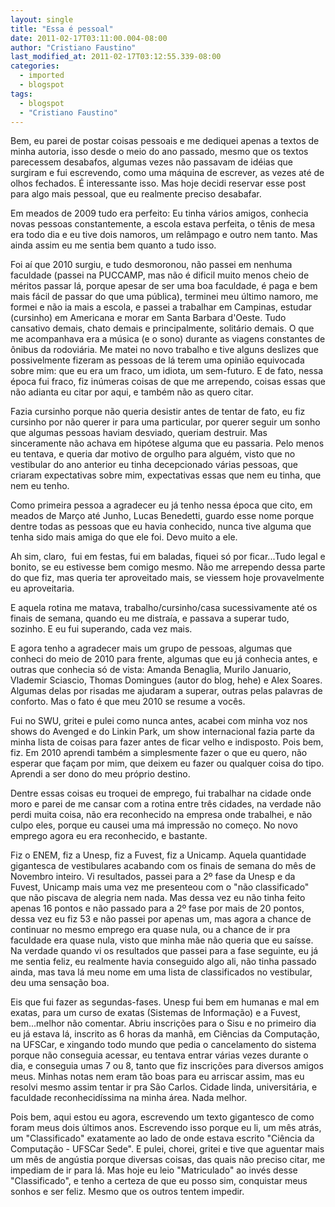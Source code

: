 ```yaml
---
layout: single
title: "Essa é pessoal"
date: 2011-02-17T03:11:00.004-08:00
author: "Cristiano Faustino"
last_modified_at: 2011-02-17T03:12:55.339-08:00
categories:
  - imported
  - blogspot
tags:
  - blogspot
  - "Cristiano Faustino"
---
```


Bem, eu parei de postar coisas pessoais e me dediquei apenas a textos de minha autoria, isso desde o meio do ano passado, mesmo que os textos parecessem desabafos, algumas vezes não passavam de idéias que surgiram e fui escrevendo, como uma máquina de escrever, as vezes até de olhos fechados. É interessante isso. Mas hoje decidi reservar esse post para algo mais pessoal, que eu realmente preciso desabafar.







Em meados de 2009 tudo era perfeito: Eu tinha vários amigos, conhecia novas pessoas constantemente, a escola estava perfeita, o tênis de mesa era todo dia e eu tive dois namoros, um relâmpago e outro nem tanto. Mas ainda assim eu me sentia bem quanto a tudo isso.







Foi aí que 2010 surgiu, e tudo desmoronou, não passei em nenhuma faculdade (passei na PUCCAMP, mas não é dificil muito menos cheio de méritos passar lá, porque apesar de ser uma boa faculdade, é paga e bem mais fácil de passar do que uma pública), terminei meu último namoro, me formei e não ia mais a escola, e passei a trabalhar em Campinas, estudar (cursinho) em Americana e morar em Santa Barbara d'Oeste. Tudo cansativo demais, chato demais e principalmente, solitário demais. O que me acompanhava era a música (e o sono) durante as viagens constantes de ônibus da rodoviária. Me matei no novo trabalho e tive alguns deslizes que possivelmente fizeram as pessoas de lá terem uma opinião equivocada sobre mim: que eu era um fraco, um idiota, um sem-futuro. E de fato, nessa época fui fraco, fiz inúmeras coisas de que me arrependo, coisas essas que não adianta eu citar por aqui, e também não as quero citar.







Fazia cursinho porque não queria desistir antes de tentar de fato, eu fiz cursinho por não querer ir para uma particular, por querer seguir um sonho que algumas pessoas haviam desviado, queriam destruir. Mas sinceramente não achava em hipótese alguma que eu passaria. Pelo menos eu tentava, e queria dar motivo de orgulho para alguém, visto que no vestibular do ano anterior eu tinha decepcionado várias pessoas, que criaram expectativas sobre mim, expectativas essas que nem eu tinha, que nem eu tenho.







Como primeira pessoa a agradecer eu já tenho nessa época que cito, em meados de Março até Junho, Lucas Benedetti, guardo esse nome porque dentre todas as pessoas que eu havia conhecido, nunca tive alguma que tenha sido mais amiga do que ele foi. Devo muito a ele.







Ah sim, claro,  fui em festas, fui em baladas, fiquei só por ficar...Tudo legal e bonito, se eu estivesse bem comigo mesmo. Não me arrependo dessa parte do que fiz, mas queria ter aproveitado mais, se viessem hoje provavelmente eu aproveitaria.







E aquela rotina me matava, trabalho/cursinho/casa sucessivamente até os finais de semana, quando eu me distraía, e passava a superar tudo, sozinho. E eu fui superando, cada vez mais.







E agora tenho a agradecer mais um grupo de pessoas, algumas que conheci do meio de 2010 para frente, algumas que eu já conhecia antes, e outras que conhecia só de vista: Amanda Benaglia, Murilo Januario, Vlademir Sciascio, Thomas Domingues (autor do blog, hehe) e Alex Soares. Algumas delas por risadas me ajudaram a superar, outras pelas palavras de conforto. Mas o fato é que meu 2010 se resume a vocês.







Fui no SWU, gritei e pulei como nunca antes, acabei com minha voz nos shows do Avenged e do Linkin Park, um show internacional fazia parte da minha lista de coisas para fazer antes de ficar velho e indisposto. Pois bem, fiz. Em 2010 aprendi também a simplesmente fazer o que eu quero, não esperar que façam por mim, que deixem eu fazer ou qualquer coisa do tipo. Aprendi a ser dono do meu próprio destino.







Dentre essas coisas eu troquei de emprego, fui trabalhar na cidade onde moro e parei de me cansar com a rotina entre três cidades, na verdade não perdi muita coisa, não era reconhecido na empresa onde trabalhei, e não culpo eles, porque eu causei uma má impressão no começo. No novo emprego agora eu era reconhecido, e bastante.







Fiz o ENEM, fiz a Unesp, fiz a Fuvest, fiz a Unicamp. Aquela quantidade gigantesca de vestibulares acabando com os finais de semana do mês de Novembro inteiro. Vi resultados, passei para a 2º fase da Unesp e da Fuvest, Unicamp mais uma vez me presenteou com o "não classificado" que não piscava de alegria nem nada. Mas dessa vez eu não tinha feito apenas 16 pontos e não passado para a 2º fase por mais de 20 pontos, dessa vez eu fiz 53 e não passei por apenas um, mas agora a chance de continuar no mesmo emprego era quase nula, ou a chance de ir pra faculdade era quase nula, visto que minha mãe não queria que eu saísse. Na verdade quando vi os resultados que passei para a fase seguinte, eu já me sentia feliz, eu realmente havia conseguido algo ali, não tinha passado ainda, mas tava lá meu nome em uma lista de classificados no vestibular, deu uma sensação boa.







Eis que fui fazer as segundas-fases. Unesp fui bem em humanas e mal em exatas, para um curso de exatas (Sistemas de Informação) e a Fuvest, bem...melhor não comentar. Abriu inscrições para o Sisu e no primeiro dia eu já estava lá, inscrito as 6 horas da manhã, em Ciências da Computação, na UFSCar, e xingando todo mundo que pedia o cancelamento do sistema porque não conseguia acessar, eu tentava entrar várias vezes durante o dia, e conseguia umas 7 ou 8, tanto que fiz inscrições para diversos amigos meus. Minhas notas nem eram tão boas para eu arriscar assim, mas eu resolvi mesmo assim tentar ir pra São Carlos. Cidade linda, universitária, e faculdade reconhecidíssima na minha área. Nada melhor.







Pois bem, aqui estou eu agora, escrevendo um texto gigantesco de como foram meus dois últimos anos. Escrevendo isso porque eu li, um mês atrás, um "Classificado" exatamente ao lado de onde estava escrito "Ciência da Computação - UFSCar Sede". E pulei, chorei, gritei e tive que aguentar mais um mês de angústia porque diversas coisas, das quais não preciso citar, me impediam de ir para lá. Mas hoje eu leio "Matriculado" ao invés desse "Classificado", e tenho a certeza de que eu posso sim, conquistar meus sonhos e ser feliz. Mesmo que os outros tentem impedir.